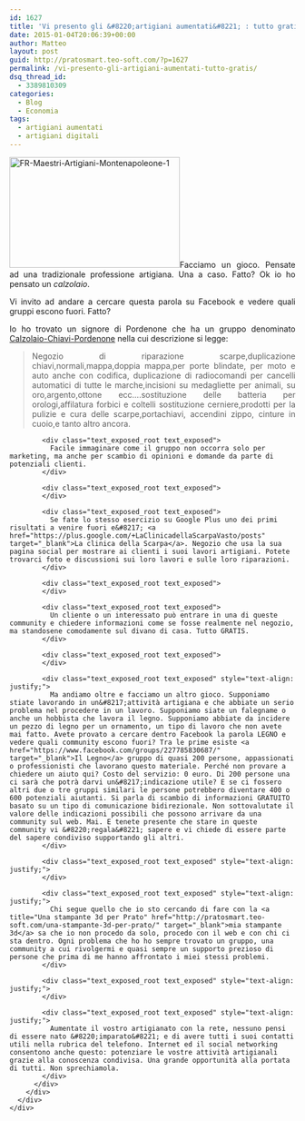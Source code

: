 ```yaml
---
id: 1627
title: 'Vi presento gli &#8220;artigiani aumentati&#8221; : tutto gratis'
date: 2015-01-04T20:06:39+00:00
author: Matteo
layout: post
guid: http://pratosmart.teo-soft.com/?p=1627
permalink: /vi-presento-gli-artigiani-aumentati-tutto-gratis/
dsq_thread_id:
  - 3389810309
categories:
  - Blog
  - Economia
tags:
  - artigiani aumentati
  - artigiani digitali
---
```

<p style="text-align: justify;">
  <a href="http://pratosmart.teo-soft.com/wp-content/uploads/2015/01/FR-Maestri-Artigiani-Montenapoleone-1.jpg"><img class="alignleft size-medium wp-image-1628" src="http://pratosmart.teo-soft.com/wp-content/uploads/2015/01/FR-Maestri-Artigiani-Montenapoleone-1-300x195.jpg" alt="FR-Maestri-Artigiani-Montenapoleone-1" width="300" height="195" srcset="http://pratosmart.teo-soft.com/wp-content/uploads/2015/01/FR-Maestri-Artigiani-Montenapoleone-1-300x195.jpg 300w, http://pratosmart.teo-soft.com/wp-content/uploads/2015/01/FR-Maestri-Artigiani-Montenapoleone-1-1024x665.jpg 1024w, http://pratosmart.teo-soft.com/wp-content/uploads/2015/01/FR-Maestri-Artigiani-Montenapoleone-1.jpg 1200w" sizes="(max-width: 300px) 100vw, 300px" /></a>Facciamo un gioco. Pensate ad una tradizionale professione artigiana. Una a caso. Fatto? Ok io ho pensato un <em>calzolaio</em>.
</p>

<p style="text-align: justify;">
  Vi invito ad andare a cercare questa parola su Facebook e vedere quali gruppi escono fuori. Fatto?
</p>

<p style="text-align: justify;">
  Io ho trovato un signore di Pordenone che ha un gruppo denominato <a href="https://www.facebook.com/groups/1425450261008162/" target="_blank">Calzolaio-Chiavi-Pordenone</a> nella cui descrizione si legge:
</p>

<div class="_c5c">
  <div id="groupsDescriptionBox" class="groupsSideMargin groupsEditDescriptionBox">
    <div class="groupsAddMemberSideBox">
      <div class="groupsEditDescriptionArea">
        <div class="groupsSkyDescription">
          <div class="fsm fwn fcb">
            <blockquote>
              <div id="id_54a988c1cec110983280645" class="text_exposed_root text_exposed" style="text-align: justify;">
                Negozio di riparazione scarpe,duplicazione chiavi,normali,mappa,doppia mappa,per porte <span class="text_exposed_show">blindate, per moto e auto anche con codifica, duplicazione di radiocomandi per cancelli automatici di tutte le marche,incisioni su medagliette per animali, su oro,argento,ottone ecc&#8230;.sostituzione delle batteria per orologi,affilatura forbici e coltelli sostituzione cerniere,prodotti per la pulizie e cura delle scarpe,portachiavi, accendini zippo, cinture in cuoio,e tanto altro ancora.</span>
              </div>
            </blockquote>
            
            <div class="text_exposed_root text_exposed">
              Facile immaginare come il gruppo non occorra solo per marketing, ma anche per scambio di opinioni e domande da parte di potenziali clienti.
            </div>
            
            <div class="text_exposed_root text_exposed">
            </div>
            
            <div class="text_exposed_root text_exposed">
              Se fate lo stesso esercizio su Google Plus uno dei primi risultati a venire fuori e&#8217; <a href="https://plus.google.com/+LaClinicadellaScarpaVasto/posts" target="_blank">La clinica della Scarpa</a>. Negozio che usa la sua pagina social per mostrare ai clienti i suoi lavori artigiani. Potete trovarci foto e discussioni sui loro lavori e sulle loro riparazioni.
            </div>
            
            <div class="text_exposed_root text_exposed">
            </div>
            
            <div class="text_exposed_root text_exposed">
              Un cliente o un interessato può entrare in una di queste community e chiedere informazioni come se fosse realmente nel negozio, ma standosene comodamente sul divano di casa. Tutto GRATIS.
            </div>
            
            <div class="text_exposed_root text_exposed">
            </div>
            
            <div class="text_exposed_root text_exposed" style="text-align: justify;">
              Ma andiamo oltre e facciamo un altro gioco. Supponiamo stiate lavorando in un&#8217;attività artigiana e che abbiate un serio problema nel procedere in un lavoro. Supponiamo siate un falegname o anche un hobbista che lavora il legno. Supponiamo abbiate da incidere un pezzo di legno per un ornamento, un tipo di lavoro che non avete mai fatto. Avete provato a cercare dentro Facebook la parola LEGNO e vedere quali community escono fuori? Tra le prime esiste <a href="https://www.facebook.com/groups/227785830687/" target="_blank">Il Legno</a> gruppo di quasi 200 persone, appassionati o professionisti che lavorano questo materiale. Perché non provare a chiedere un aiuto qui? Costo del servizio: 0 euro. Di 200 persone una ci sarà che potrà darvi un&#8217;indicazione utile? E se ci fossero altri due o tre gruppi similari le persone potrebbero diventare 400 o 600 potenziali aiutanti. Si parla di scambio di informazioni GRATUITO basato su un tipo di comunicazione bidirezionale. Non sottovalutate il valore delle indicazioni possibili che possono arrivare da una community sul web. Mai. E tenete presente che stare in queste community vi &#8220;regala&#8221; sapere e vi chiede di essere parte del sapere condiviso supportando gli altri.
            </div>
            
            <div class="text_exposed_root text_exposed" style="text-align: justify;">
            </div>
            
            <div class="text_exposed_root text_exposed" style="text-align: justify;">
              Chi segue quello che io sto cercando di fare con la <a title="Una stampante 3d per Prato" href="http://pratosmart.teo-soft.com/una-stampante-3d-per-prato/" target="_blank">mia stampante 3d</a> sa che io non procedo da solo, procedo con il web e con chi ci sta dentro. Ogni problema che ho ho sempre trovato un gruppo, una community a cui rivolgermi e quasi sempre un supporto prezioso di persone che prima di me hanno affrontato i miei stessi problemi.
            </div>
            
            <div class="text_exposed_root text_exposed" style="text-align: justify;">
            </div>
            
            <div class="text_exposed_root text_exposed" style="text-align: justify;">
              Aumentate il vostro artigianato con la rete, nessuno pensi di essere nato &#8220;imparato&#8221; e di avere tutti i suoi contatti utili nella rubrica del telefono. Internet ed il social networking consentono anche questo: potenziare le vostre attività artigianali grazie alla conoscenza condivisa. Una grande opportunità alla portata di tutti. Non sprechiamola.
            </div>
          </div>
        </div>
      </div>
    </div>
  </div>
</div>

&nbsp;